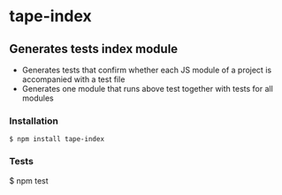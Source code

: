 # tape-index
## Generates tests index module

- Generates tests that confirm whether each JS module of a project is accompanied with a test file
- Generates one module that runs above test together with tests for all modules

### Installation

	$ npm install tape-index

### Tests

  $ npm test
